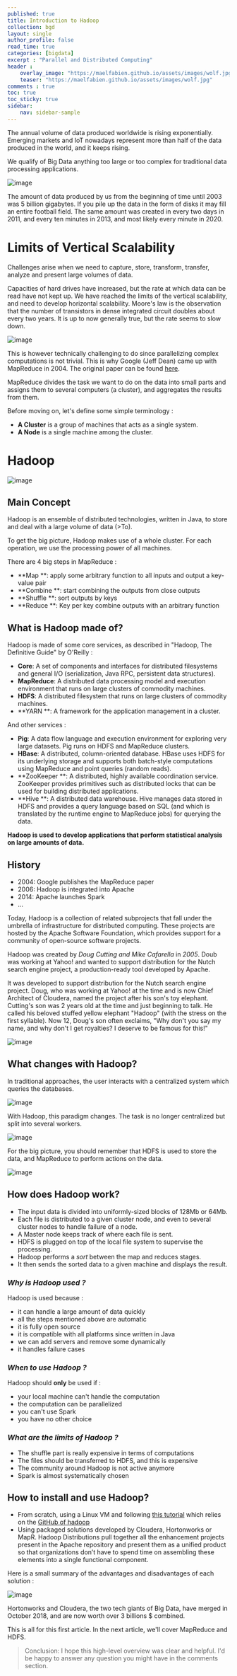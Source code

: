 ```yaml
---
published: true
title: Introduction to Hadoop
collection: bgd
layout: single
author_profile: false
read_time: true
categories: [bigdata]
excerpt : "Parallel and Distributed Computing"
header :
    overlay_image: "https://maelfabien.github.io/assets/images/wolf.jpg"
    teaser: "https://maelfabien.github.io/assets/images/wolf.jpg"
comments : true
toc: true
toc_sticky: true
sidebar:
    nav: sidebar-sample
---
```


The annual volume of data produced worldwide is rising exponentially. Emerging markets and IoT nowadays represent more than half of the data produced in the world, and it keeps rising.

We qualify of Big Data anything too large or too complex for traditional data processing applications.

![image](https://maelfabien.github.io/assets/images/Hadoop/data_vol.jpg)

The amount of data produced by us from the beginning of time until 2003 was 5 billion gigabytes. If you pile up the data in the form of disks it may fill an entire football field. The same amount was created in every two days in 2011, and every ten minutes in 2013, and most likely every minute in 2020.

# Limits of Vertical Scalability

Challenges arise when we need to capture, store, transform, transfer, analyze and present large volumes of data.

Capacities of hard drives have increased, but the rate at which data can be read have not kept up. We have reached the limits of the vertical scalability, and need to develop horizontal scalability. Moore's law is the observation that the number of transistors in dense integrated circuit doubles about every two years. It is up to now generally true, but the rate seems to slow down.

![image](https://maelfabien.github.io/assets/images/Hadoop/41.jpg)

This is however technically challenging to do since parallelizing complex computations is not trivial. This is why Google (Jeff Dean) came up with MapReduce in 2004. The original paper can be found [here](https://static.googleusercontent.com/media/research.google.com/fr//archive/mapreduce-osdi04.pdf).

MapReduce divides the task we want to do on the data into small parts and assigns them to several computers (a cluster), and aggregates the results from them.

Before moving on, let's define some simple terminology :
- **A Cluster** is a group of machines that acts as a single system.
- **A Node** is a single machine among the cluster.

# Hadoop

![image](https://maelfabien.github.io/assets/images/Hadoop/hadoop.jpg)

## Main Concept

Hadoop is an ensemble of distributed technologies, written in Java, to store and deal with a large volume of data (>To).

To get the big picture, Hadoop makes use of a whole cluster. For each operation, we use the processing power of all machines.


There are 4 big steps in MapReduce :
- **Map **: apply some arbitrary function to all inputs and output a key-value pair
- **Combine **: start combining the outputs from close outputs
- **Shuffle **: sort outputs by keys
- **Reduce **: Key per key combine outputs with an arbitrary function

## What is Hadoop made of?
Hadoop is made of some core services, as described in "Hadoop, The Definitive Guide" by O'Reilly :

- **Core**: A set of components and interfaces for distributed filesystems and general I/O (serialization, Java RPC, persistent data structures).
- **MapReduce**: A distributed data processing model and execution environment that runs on large clusters of commodity machines.
- **HDFS**: A distributed filesystem that runs on large clusters of commodity machines.
- **YARN **: A framework for the application management in a cluster.

And other services :
- **Pig**: A data flow language and execution environment for exploring very large datasets. Pig runs on HDFS and MapReduce clusters.
- **HBase**: A distributed, column-oriented database. HBase uses HDFS for its underlying storage and supports both batch-style computations using MapReduce and point queries (random reads).
- **ZooKeeper **: A distributed, highly available coordination service. ZooKeeper provides primitives such as distributed locks that can be used for building distributed applications.
- **Hive **: A distributed data warehouse. Hive manages data stored in HDFS and provides a query language based on SQL (and which is translated by the runtime engine to MapReduce jobs) for querying the data.

**Hadoop is used to develop applications that perform statistical analysis on large amounts of data.**

## History

- 2004: Google publishes the MapReduce paper
- 2006: Hadoop is integrated into Apache
- 2014: Apache launches Spark
- ...

Today, Hadoop is a collection of related subprojects that fall under the umbrella of infrastructure for distributed computing. These projects are hosted by the Apache Software Foundation, which provides support for a community of open-source software projects.

Hadoop was created by *Doug Cutting and Mike Cafarella* in *2005*. Doub was working at Yahoo! and wanted to support distribution for the Nutch search engine project, a production-ready tool developed by Apache.

It was developed to support distribution for the Nutch search engine project. Doug, who was working at Yahoo! at the time and is now Chief Architect of Cloudera, named the project after his son's toy elephant. Cutting's son was 2 years old at the time and just beginning to talk. He called his beloved stuffed yellow elephant "Hadoop" (with the stress on the first syllable). Now 12, Doug's son often exclaims, "Why don't you say my name, and why don't I get royalties? I deserve to be famous for this!"

![image](https://maelfabien.github.io/assets/images/Hadoop/cutting.jpg)

## What changes with Hadoop?

In traditional approaches, the user interacts with a centralized system which queries the databases.

![image](https://maelfabien.github.io/assets/images/Hadoop/1.jpg)

With Hadoop, this paradigm changes. The task is no longer centralized but split into several workers.

![image](https://maelfabien.github.io/assets/images/Hadoop/2.jpg)

For the big picture, you should remember that HDFS is used to store the data, and MapReduce to perform actions on the data.

![image](https://maelfabien.github.io/assets/images/Hadoop/3.jpg)

## How does Hadoop work?

- The input data is divided into uniformly-sized blocks of 128Mb or 64Mb.
- Each file is distributed to a given cluster node, and even to several cluster nodes to handle failure of a node.
- A Master node keeps track of where each file is sent.
- HDFS is plugged on top of the local file system to supervise the processing.
- Hadoop performs a *sort* between the map and reduces stages.
- It then sends the sorted data to a given machine and displays the result.

### *Why is Hadoop used ?*

Hadoop is used because :
- it can handle a large amount of data quickly
- all the steps mentioned above are automatic
- it is fully open source
- it is compatible with all platforms since written in Java
- we can add servers and remove some dynamically 
- it handles failure cases

### *When to use Hadoop ?*

Hadoop should **only** be used if :
- your local machine can't handle the computation
- the computation can be parallelized
- you can't use Spark 
- you have no other choice

### *What are the limits of Hadoop ?*

- The shuffle part is really expensive in terms of computations
- The files should be transferred to HDFS, and this is expensive
- The community around Hadoop is not active anymore
- Spark is almost systematically chosen

## How to install and use Hadoop?

- From scratch, using a Linux VM and following [this tutorial](https://www.tutorialspoint.com/hadoop/hadoop_enviornment_setup.htm) which relies on the [GitHub of hadoop](https://github.com/apache/hadoop)
- Using packaged solutions developed by Cloudera, Hortonworks or MapR. Hadoop Distributions pull together all the enhancement projects present in the Apache repository and present them as a unified product so that organizations don’t have to spend time on assembling these elements into a single functional component.

Here is a small summary of the advantages and disadvantages of each solution :

![image](https://maelfabien.github.io/assets/images/Hadoop/32.jpg)

Hortonworks and Cloudera, the two tech giants of Big Data, have merged in October 2018, and are now worth over 3 billions $ combined.

This is all for this first article. In the next article, we'll cover MapReduce and HDFS.

> Conclusion: I hope this high-level overview was clear and helpful. I'd be happy to answer any question you might have in the comments section.